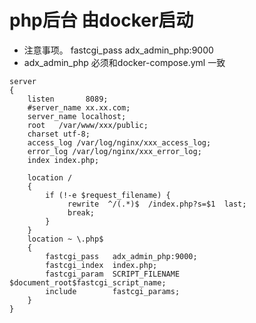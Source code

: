 # php后台 由docker启动

- 注意事项。  fastcgi_pass  adx_admin_php:9000
- adx_admin_php 必须和docker-compose.yml 一致

```nginx
server
{
    listen       8089;
    #server_name xx.xx.com;
    server_name localhost;
    root   /var/www/xxx/public;
    charset utf-8;
    access_log /var/log/nginx/xxx_access_log;
    error_log /var/log/nginx/xxx_error_log;
    index index.php;

    location /
    {
        if (!-e $request_filename) {
             rewrite  ^/(.*)$  /index.php?s=$1  last;
             break;
        }
    }
    location ~ \.php$
    {
        fastcgi_pass   adx_admin_php:9000;
        fastcgi_index  index.php;
        fastcgi_param  SCRIPT_FILENAME  $document_root$fastcgi_script_name;
        include        fastcgi_params;
    }
}
```